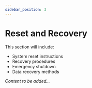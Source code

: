 ```yaml
---
sidebar_position: 3
---
```


# Reset and Recovery

<!-- TODO: Add reset and recovery procedures -->

This section will include:
- System reset instructions
- Recovery procedures
- Emergency shutdown
- Data recovery methods

*Content to be added...*
